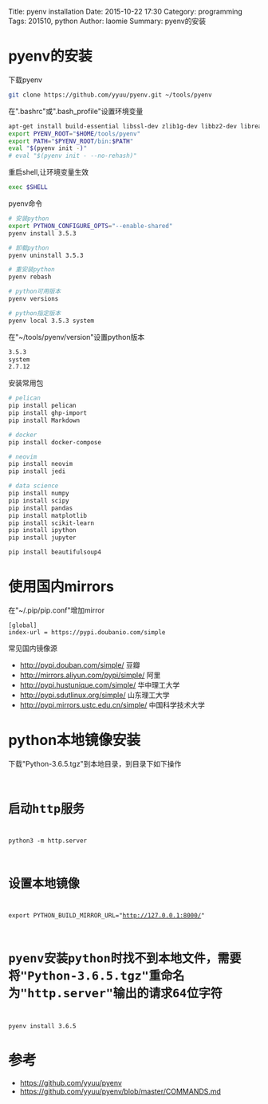 Title: pyenv installation
Date: 2015-10-22 17:30
Category: programming
Tags: 201510, python 
Author: laomie
Summary: pyenv的安装


pyenv的安装
================

下载pyenv
```bash
git clone https://github.com/yyuu/pyenv.git ~/tools/pyenv
```

在".bashrc"或".bash_profile"设置环境变量
```bash
apt-get install build-essential libssl-dev zlib1g-dev libbz2-dev libreadline-dev libsqlite3-dev
export PYENV_ROOT="$HOME/tools/pyenv"
export PATH="$PYENV_ROOT/bin:$PATH"
eval "$(pyenv init -)"
# eval "$(pyenv init - --no-rehash)"
```

重启shell,让环境变量生效
```bash
exec $SHELL
```

pyenv命令
```bash
# 安装python
export PYTHON_CONFIGURE_OPTS="--enable-shared"
pyenv install 3.5.3

# 卸载python
pyenv uninstall 3.5.3

# 重安装python
pyenv rebash

# python可用版本
pyenv versions

# python指定版本
pyenv local 3.5.3 system
```

在"~/tools/pyenv/version"设置python版本
```bash
3.5.3
system
2.7.12
```

安装常用包
```bash
# pelican
pip install pelican
pip install ghp-import
pip install Markdown

# docker
pip install docker-compose

# neovim
pip install neovim
pip install jedi

# data science
pip install numpy
pip install scipy
pip install pandas
pip install matplotlib
pip install scikit-learn
pip install ipython
pip install jupyter

pip install beautifulsoup4

```

使用国内mirrors
=====================
在"~/.pip/pip.conf"增加mirror
```
[global]
index-url = https://pypi.doubanio.com/simple
```
常见国内镜像源 
* <http://pypi.douban.com/simple/> 豆瓣 
* <http://mirrors.aliyun.com/pypi/simple/> 阿里 
* <http://pypi.hustunique.com/simple/> 华中理工大学 
* <http://pypi.sdutlinux.org/simple/> 山东理工大学 
* <http://pypi.mirrors.ustc.edu.cn/simple/> 中国科学技术大学 

python本地镜像安装
==========================
下载"Python-3.6.5.tgz"到本地目录，到目录下如下操作
<code>
# 启动http服务
python3 -m http.server
# 设置本地镜像
export PYTHON_BUILD_MIRROR_URL="http://127.0.0.1:8000/"
# pyenv安装python时找不到本地文件，需要将"Python-3.6.5.tgz"重命名为"http.server"输出的请求64位字符
pyenv install 3.6.5
</code>

参考
==================
* <https://github.com/yyuu/pyenv>
* <https://github.com/yyuu/pyenv/blob/master/COMMANDS.md>
